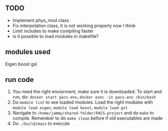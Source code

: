 ## TODO

- Implement phys_mod class
- Fix interpolation class, it is not working properly now I think
- Limit includes to make compiling faster
- is it possible to load modules in makefile?


## modules used

Eigen
boost
gsl

## run code

1. You need the right enviorment, make sure it is downloaded. To start and run, do: ```docker start pacs-env```, ```docker exec -it pacs-env /bin/bash``` 
2. Do ```module list``` to see loaded modules. Load the right modules with ```module load eigen```, ```module load boost```, ```module load gsl```
3. Navigate to ```/home/jammy/shared-folder/PACS-project``` and do ```make``` to compile. Remember to do ```make clean``` before if old executables are made
4. Do ```./build/main``` to execute 
